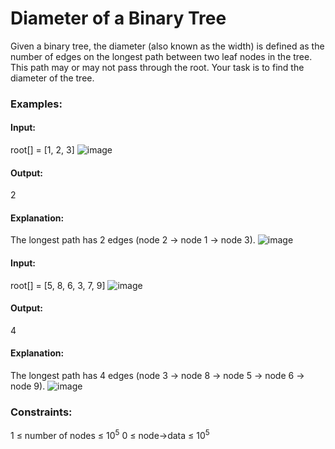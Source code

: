 # Diameter of a Binary Tree
Given a binary tree, the diameter (also known as the width) is defined as the number of edges on the longest path between two leaf nodes in the tree. This path may or may not pass through the root. Your task is to find the diameter of the tree.

### Examples:
#### Input: 
root[] = [1, 2, 3]
![image](https://github.com/user-attachments/assets/d6110a33-ebfb-4334-9be7-0316acdcf2ae)
#### Output:
2
#### Explanation:
The longest path has 2 edges (node 2 -> node 1 -> node 3).
![image](https://github.com/user-attachments/assets/b3d58155-63a4-4876-9f81-e0a84cfa62cc)

#### Input: 
root[] = [5, 8, 6, 3, 7, 9]
![image](https://github.com/user-attachments/assets/65dde11b-d384-424a-bc47-e4d3c5169c09)
#### Output:
4
#### Explanation: 
The longest path has 4 edges (node 3 -> node 8 -> node 5 -> node 6 -> node 9).
![image](https://github.com/user-attachments/assets/57709d3a-bcb3-4b31-a857-051387073c75)

### Constraints:
1 ≤ number of nodes ≤ $`10^5`$
0 ≤ node->data ≤ $`10^5`$


